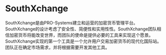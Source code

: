 # 

# SouthXchange

SouthXchange是由PRO-Systems建立和运营的加密货币管理平台。SouthXchange的设计考虑了安全性、简便性和实用性性。SouthXchange团队相信加密货币将能改变世界，而团队的使命是提供必要的工具来实现这个愿景。SouthXchange实现的第一个工具是一个允许用户交易加密货币的现代化国际站。团队正在确定市场需求，并将根据需要开发其他工具。


